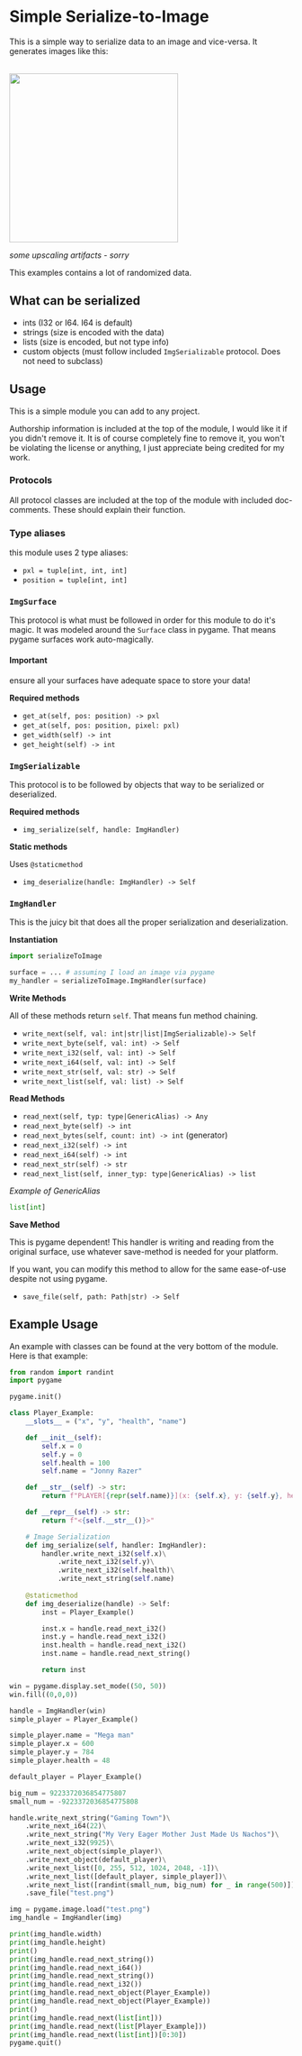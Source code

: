 # Simple Serialize-to-Image

This is a simple way to serialize data to an image and vice-versa.
It generates images like this:

<br>
<img src="test.png" width=300>

*some upscaling artifacts - sorry*

This examples contains a lot of randomized data.

## What can be serialized

* ints (I32 or I64. I64 is default)
* strings (size is encoded with the data)
* lists (size is encoded, but not type info)
* custom objects (must follow included `ImgSerializable` protocol. Does not need to subclass)

## Usage

This is a simple module you can add to any project.

Authorship information is included at the top of the module, I would like it if
you didn't remove it. It is of course completely fine to remove it, you won't be violating
the license or anything, I just appreciate being credited for my work.

### Protocols

All protocol classes are included at the top of
the module with included doc-comments. These should explain their function.

### Type aliases

this module uses 2 type aliases:

* `pxl = tuple[int, int, int]`
* `position = tuple[int, int]`

### `ImgSurface`

This protocol is what must be followed in order for this module to do it's magic. It was modeled around the `Surface` class in pygame. That means pygame surfaces work auto-magically.

#### Important
ensure all your surfaces have adequate space to store your data!

**Required methods**

* `get_at(self, pos: position) -> pxl`
* `get_at(self, pos: position, pixel: pxl)`
* `get_width(self) -> int`
* `get_height(self) -> int`


### `ImgSerializable`

This protocol is to be followed by objects that way to be serialized or deserialized.

**Required methods**

* `img_serialize(self, handle: ImgHandler)`

**Static methods**

Uses `@staticmethod`

* `img_deserialize(handle: ImgHandler) -> Self`

### `ImgHandler`

This is the juicy bit that does all the proper serialization and deserialization.

**Instantiation**

```py
import serializeToImage

surface = ... # assuming I load an image via pygame
my_handler = serializeToImage.ImgHandler(surface)
```

**Write Methods**

All of these methods return `self`. That means fun method chaining.

* `write_next(self, val: int|str|list|ImgSerializable)-> Self`
* `write_next_byte(self, val: int) -> Self`
* `write_next_i32(self, val: int) -> Self`
* `write_next_i64(self, val: int) -> Self`
* `write_next_str(self, val: str) -> Self`
* `write_next_list(self, val: list) -> Self`

**Read Methods**

* `read_next(self, typ: type|GenericAlias) -> Any`
* `read_next_byte(self) -> int`
* `read_next_bytes(self, count: int) -> int` (generator)
* `read_next_i32(self) -> int`
* `read_next_i64(self) -> int`
* `read_next_str(self) -> str`
* `read_next_list(self, inner_typ: type|GenericAlias) -> list`

*Example of GenericAlias*

```py
list[int]
```

**Save Method**

This is pygame dependent!
This handler is writing and reading from the original surface, use whatever save-method is needed for your platform.

If you want, you can modify this method to allow for the same ease-of-use despite not using pygame.

* `save_file(self, path: Path|str) -> Self`

## Example Usage

An example with classes can be found at the very bottom of the module. Here is that example:


```py
from random import randint
import pygame

pygame.init()

class Player_Example:
    __slots__ = ("x", "y", "health", "name")

    def __init__(self):
        self.x = 0
        self.y = 0
        self.health = 100
        self.name = "Jonny Razer"

    def __str__(self) -> str:
        return f"PLAYER[{repr(self.name)}](x: {self.x}, y: {self.y}, health: {self.health})"

    def __repr__(self) -> str:
        return f"<{self.__str__()}>"

    # Image Serialization
    def img_serialize(self, handler: ImgHandler):
        handler.write_next_i32(self.x)\
            .write_next_i32(self.y)\
            .write_next_i32(self.health)\
            .write_next_string(self.name)
    
    @staticmethod
    def img_deserialize(handle) -> Self:
        inst = Player_Example()

        inst.x = handle.read_next_i32()
        inst.y = handle.read_next_i32()
        inst.health = handle.read_next_i32()
        inst.name = handle.read_next_string()

        return inst

win = pygame.display.set_mode((50, 50))
win.fill((0,0,0))

handle = ImgHandler(win)
simple_player = Player_Example()

simple_player.name = "Mega man"
simple_player.x = 600
simple_player.y = 784
simple_player.health = 48

default_player = Player_Example()

big_num = 9223372036854775807
small_num = -9223372036854775808

handle.write_next_string("Gaming Town")\
    .write_next_i64(22)\
    .write_next_string("My Very Eager Mother Just Made Us Nachos")\
    .write_next_i32(9925)\
    .write_next_object(simple_player)\
    .write_next_object(default_player)\
    .write_next_list([0, 255, 512, 1024, 2048, -1])\
    .write_next_list([default_player, simple_player])\
    .write_next_list([randint(small_num, big_num) for _ in range(500)])\
    .save_file("test.png")

img = pygame.image.load("test.png")
img_handle = ImgHandler(img)

print(img_handle.width)
print(img_handle.height)
print()
print(img_handle.read_next_string())
print(img_handle.read_next_i64())
print(img_handle.read_next_string())
print(img_handle.read_next_i32())
print(img_handle.read_next_object(Player_Example))
print(img_handle.read_next_object(Player_Example))
print()
print(img_handle.read_next(list[int]))
print(img_handle.read_next(list[Player_Example]))
print(img_handle.read_next(list[int])[0:30])
pygame.quit()
```
